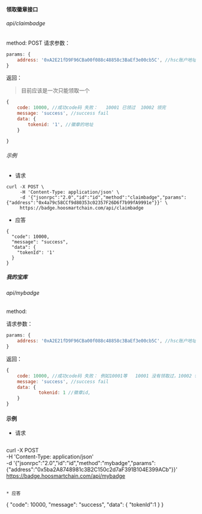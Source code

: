 

#### 领取徽章接口

###### api/claimbadge
method: POST
请求参数：

```javascript
params: {
    address: '0xA2E21fD9F96CBa00f088c48858c3BaEf3e00cb5C', //hsc账户地址
}
```

返回： 

> 目前应该是一次只能领取一个

```javascript
{
    code: 10000, //成功code码 失败：   10001 已领过  10002 领完
    message: 'success', //success fail
    data: {
        tokenid: '1', //徽章的地址
    }

}

```
###### 示例
* 请求
```
curl -X POST \
     -H 'Content-Type: application/json' \
     -d '{"jsonrpc":"2.0","id":"id","method":"claimbadge","params":{"address":"0x4a79c58CCf9d80353c02357F26D6f7b99fA9991e"}}' \
     https://badge.hoosmartchain.com/api/claimbadge
```
* 应答
```
{
  "code": 10000,
  "message": "success",
  "data": {
    "tokenId": '1'
  }
}
```

##### 我的宝库

###### api/mybadge
method:

请求参数：

```javascript
params: {
    address: '0xA2E21fD9F96CBa00f088c48858c3BaEf3e00cb5C', //hsc账户地址
}

```

返回：

```javascript
{
    code: 10000, //成功code码 失败： 例如10001等   10001 没有领取过，10002 领过，初转到    10003  领取被转，接收到其他
    message: 'success', //success fail
    data: {
            tokenid: 1 //徽章id,
    }
}
```

#### 示例

* 请求
```

```
curl -X POST \
     -H 'Content-Type: application/json' \
     -d '{"jsonrpc":"2.0","id":"id","method":"mybadge","params":{"address":"0x5ba2A8748981c3B2C150c2d7aF391B104E399ACb"}}' \
     https://badge.hoosmartchain.com/api/mybadge


```

* 应答
```
{
  "code": 10000,
  "message": "success",
  "data": {
    "tokenId":1
  }
}
```

